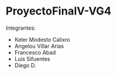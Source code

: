 # ProyectoFinalV-VG4
Integrantes:
- Keler Modesto Calixro
- Angelou Villar Arias
- Francesco Abad
- Luis Sifuentes
- Diego D.
